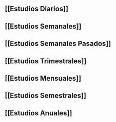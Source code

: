 ## [[Estudios Diarios]]
## [[Estudios Semanales]]
## [[Estudios Semanales Pasados]]
## [[Estudios Trimestrales]]
## [[Estudios Mensuales]]
## [[Estudios Semestrales]]
## [[Estudios Anuales]]

